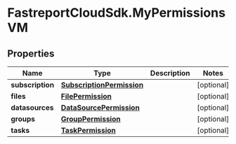 # FastreportCloudSdk.MyPermissionsVM

## Properties

Name | Type | Description | Notes
------------ | ------------- | ------------- | -------------
**subscription** | [**SubscriptionPermission**](SubscriptionPermission.md) |  | [optional] 
**files** | [**FilePermission**](FilePermission.md) |  | [optional] 
**datasources** | [**DataSourcePermission**](DataSourcePermission.md) |  | [optional] 
**groups** | [**GroupPermission**](GroupPermission.md) |  | [optional] 
**tasks** | [**TaskPermission**](TaskPermission.md) |  | [optional] 


